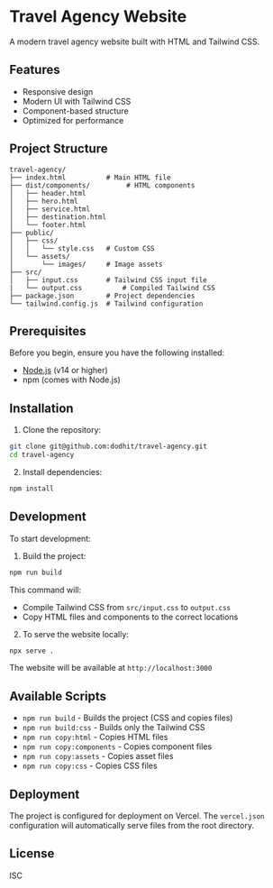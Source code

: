 # Travel Agency Website

A modern travel agency website built with HTML and Tailwind CSS.

## Features

- Responsive design
- Modern UI with Tailwind CSS
- Component-based structure
- Optimized for performance

## Project Structure

```
travel-agency/
├── index.html          # Main HTML file
├── dist/components/         # HTML components
│   ├── header.html
│   ├── hero.html
│   ├── service.html
│   ├── destination.html
│   └── footer.html
├── public/
│   ├── css/
│   │   └── style.css   # Custom CSS
│   └── assets/
│       └── images/     # Image assets
├── src/
│   ├── input.css       # Tailwind CSS input file
|   └── output.css          # Compiled Tailwind CSS
├── package.json        # Project dependencies
└── tailwind.config.js  # Tailwind configuration
```

## Prerequisites

Before you begin, ensure you have the following installed:
- [Node.js](https://nodejs.org/) (v14 or higher)
- npm (comes with Node.js)

## Installation

1. Clone the repository:
```bash
git clone git@github.com:dodhit/travel-agency.git
cd travel-agency
```

2. Install dependencies:
```bash
npm install
```

## Development

To start development:

1. Build the project:
```bash
npm run build
```

This command will:
- Compile Tailwind CSS from `src/input.css` to `output.css`
- Copy HTML files and components to the correct locations

2. To serve the website locally:
```bash
npx serve .
```

The website will be available at `http://localhost:3000`

## Available Scripts

- `npm run build` - Builds the project (CSS and copies files)
- `npm run build:css` - Builds only the Tailwind CSS
- `npm run copy:html` - Copies HTML files
- `npm run copy:components` - Copies component files
- `npm run copy:assets` - Copies asset files
- `npm run copy:css` - Copies CSS files

## Deployment

The project is configured for deployment on Vercel. The `vercel.json` configuration will automatically serve files from the root directory.

## License

ISC